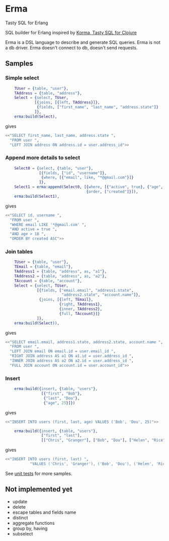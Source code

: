 # Erma

Tasty SQL for Erlang

SQL builder for Erlang inspired by [Korma, Tasty SQL for Clojure](http://sqlkorma.com/)

Erma is a DSL language to describe and generate SQL queries.
Erma is not a db driver. Erma doesn't connect to db, doesn't send requests.


## Samples

### Simple select

```erlang
    TUser = {table, "user"},
    TAddress = {table, "address"},
    Select = {select, TUser,
             [{joins, [{left, TAddress}]},
              {fields, ["first_name", "last_name", "address.state"]}
             ]},
    erma:build(Select),
```

gives

```erlang
<<"SELECT first_name, last_name, address.state ",
  "FROM user ",
  "LEFT JOIN address ON address.id = user.address_id">>
```

### Append more details to select

```erlang
    Select0 = {select, {table, "user"},
               [{fields, ["id", "username"]},
                {where, [{"email", like, "*@gmail.com"}]}
               ]},
    Select1 = erma:append(Select0, [{where, [{"active", true}, {"age", '>', 18}]},
                                    {order, ["created"]}]),
    erma:build(Select1),
```

gives

```erlang
<<"SELECT id, username ",
  "FROM user ",
  "WHERE email LIKE '*@gmail.com' ",
  "AND active = true ",
  "AND age > 18 ",
  "ORDER BY created ASC">>
```

### Join tables

```erlang
    TUser = {table, "user"},
    TEmail = {table, "email"},
    TAddress1 = {table, "address", as, "a1"},
    TAddress2 = {table, "address", as, "a2"},
    TAccount = {table, "account"},
    Select = {select, TUser,
              [{fields, ["email.email", "address1.state",
                         "address2.state", "account.name"]},
               {joins, [{left, TEmail},
                        {right, TAddress1},
                        {inner, TAddress2},
                        {full, TAccount}]}
              ]},
    erma:build(Select)),
```

gives

```erlang
<<"SELECT email.email, address1.state, address2.state, account.name ",
  "FROM user ",
  "LEFT JOIN email ON email.id = user.email_id ",
  "RIGHT JOIN address AS a1 ON a1.id = user.address_id ",
  "INNER JOIN address AS a2 ON a2.id = user.address_id ",
  "FULL JOIN account ON account.id = user.account_id">>
```

### Insert

```erlang
    erma:build({insert, {table, "users"},
                [{"first", "Bob"},
                 {"last", "Dou"},
                 {"age", 25}]})
```
gives

```erlang
<<"INSERT INTO users (first, last, age) VALUES ('Bob', 'Dou', 25)">>
```

```erlang
    erma:build({insert, {table, "users"},
                ["first", "last"],
                [["Chris", "Granger"], ["Bob", "Dou"], ["Helen", "Rice"]]})
```
gives
```erlang
<<"INSERT INTO users (first, last) ",
           "VALUES ('Chris', 'Granger'), ('Bob', 'Dou'), ('Helen', 'Rice')">>
```

See [unit tests](test/erma_tests.erl) for more samples.


## Not implemented yet

 - update
 - delete
 - escape tables and fields name
 - distinct
 - aggregate functions
 - group by, having
 - subselect
